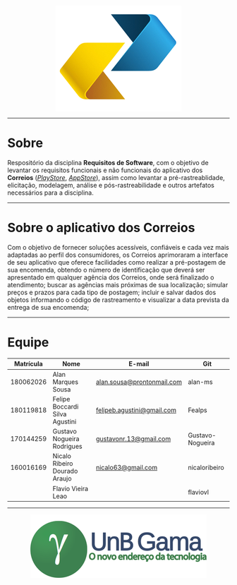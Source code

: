 <div style="display:flex; justify-content:center">
<img src="./docs/images/logo-correios.png"/>
</div>

- - -
# Sobre
Respositório da disciplina **Requisitos de Software**, com o objetivo de levantar os requisitos funcionais e não funcionais do aplicativo dos **Correios** (*[PlayStore](https://play.google.com/store/apps/details?id=br.com.correios.preatendimento&hl=pt_BR)*, *[AppStore](https://apps.apple.com/br/app/correios/id1399617917#?platform=iphone)*), assim como levantar a pré-rastreablidade, elicitação, modelagem, análise e pós-rastreabilidade e outros artefatos necessários para a disciplina.
- - -
# Sobre o aplicativo dos Correios
Com o objetivo de fornecer soluções acessíveis, confiáveis e cada vez mais adaptadas ao perfil dos consumidores, os Correios aprimoraram a interface de seu aplicativo que oferece facilidades como realizar a pré-postagem de sua encomenda, obtendo o número de identificação que deverá ser apresentado em qualquer agência dos Correios, onde será finalizado o atendimento; buscar as agências mais próximas de sua localização; simular preços e prazos para cada tipo de postagem; incluir e salvar dados dos objetos informando o código de rastreamento e
visualizar a data prevista da entrega de sua encomenda;
- - -
# Equipe

Matrícula | Nome | E-mail | Git |
--------- | ---- | ------ | --- |
180062026| Alan Marques Sousa | alan.sousa@prontonmail.com | alan-ms|
180119818| Felipe Boccardi Silva Agustini | felipeb.agustini@gmail.com | Fealps |
170144259 | Gustavo Nogueira Rodrigues| gustavonr.13@gmail.com | Gustavo-Nogueira |
160016169 | Nicalo Ribeiro Dourado Araujo| nicalo63@gmail.com | nicaloribeiro |
||Flavio Vieira Leao | | flaviovl|
- - -

<div style="display:flex; justify-content:center">
<a href="https://fga.unb.br/" target="blank"> <img src="./docs/images/portal-fga.png"/></a>
</div>
